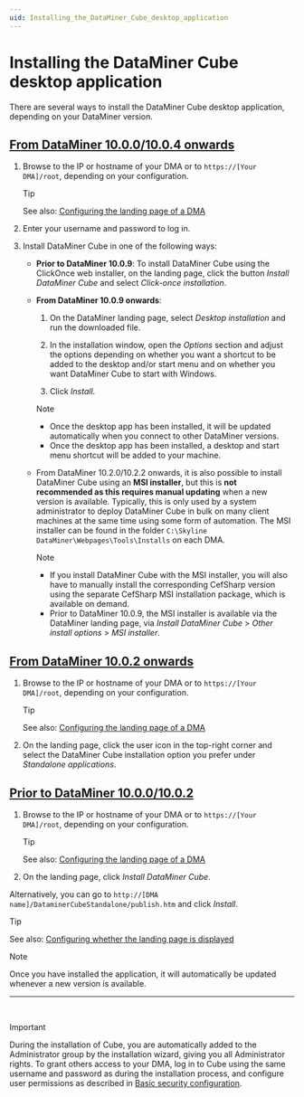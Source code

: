 ```yaml
---
uid: Installing_the_DataMiner_Cube_desktop_application
---
```


# Installing the DataMiner Cube desktop application

There are several ways to install the DataMiner Cube desktop application, depending on your DataMiner version.

## [From DataMiner 10.0.0/10.0.4 onwards](#tab/tabid-1)

1. Browse to the IP or hostname of your DMA or to `https://[Your DMA]/root`, depending on your configuration.

   > [!TIP]
   > See also: [Configuring the landing page of a DMA](xref:Configuring_the_landing_page)

1. Enter your username and password to log in.

1. Install DataMiner Cube in one of the following ways:

   - **Prior to DataMiner 10.0.9**: To install DataMiner Cube using the ClickOnce web installer, on the landing page, click the button *Install DataMiner Cube* and select *Click-once installation*.

   - **From DataMiner 10.0.9 onwards**:

     1. On the DataMiner landing page, select *Desktop installation* and run the downloaded file.

     1. In the installation window, open the *Options* section and adjust the options depending on whether you want a shortcut to be added to the desktop and/or start menu and on whether you want DataMiner Cube to start with Windows.

     1. Click *Install*.

     > [!NOTE]
     >
     > - Once the desktop app has been installed, it will be updated automatically when you connect to other DataMiner versions.
     > - Once the desktop app has been installed, a desktop and start menu shortcut will be added to your machine.

   - From DataMiner 10.2.0/10.2.2 onwards, it is also possible to install DataMiner Cube using an **MSI installer**, but this is **not recommended as this requires manual updating** when a new version is available. Typically, this is only used by a system administrator to deploy DataMiner Cube in bulk on many client machines at the same time using some form of automation. The MSI installer can be found in the folder `C:\Skyline DataMiner\Webpages\Tools\Installs` on each DMA.

     > [!NOTE]
     >
     > - If you install DataMiner Cube with the MSI installer, you will also have to manually install the corresponding CefSharp version using the separate CefSharp MSI installation package, which is available on demand.
     > - Prior to DataMiner 10.0.9, the MSI installer is available via the DataMiner landing page, via *Install DataMiner Cube* > *Other install options* > *MSI installer*.

## [From DataMiner 10.0.2 onwards](#tab/tabid-2)

1. Browse to the IP or hostname of your DMA or to `https://[Your DMA]/root`, depending on your configuration.

   > [!TIP]
   > See also: [Configuring the landing page of a DMA](xref:Configuring_the_landing_page)

1. On the landing page, click the user icon in the top-right corner and select the DataMiner Cube installation option you prefer under *Standalone applications*.

## [Prior to DataMiner 10.0.0/10.0.2](#tab/tabid-3)

1. Browse to the IP or hostname of your DMA or to `https://[Your DMA]/root`, depending on your configuration.

   > [!TIP]
   > See also: [Configuring the landing page of a DMA](xref:Configuring_the_landing_page)

1. On the landing page, click *Install DataMiner Cube*.

Alternatively, you can go to `http://[DMA name]/DataminerCubeStandalone/publish.htm` and click *Install*.

> [!TIP]
> See also: [Configuring whether the landing page is displayed](xref:Configuring_the_landing_page#configuring-whether-the-landing-page-is-displayed)

> [!NOTE]
> Once you have installed the application, it will automatically be updated whenever a new version is available.

***

<div>&nbsp;</div>

> [!IMPORTANT]
> During the installation of Cube, you are automatically added to the Administrator group by the installation wizard, giving you all Administrator rights. To grant others access to your DMA, log in to Cube using the same username and password as during the installation process, and configure user permissions as described in [Basic security configuration](xref:Basic_security_configuration).
